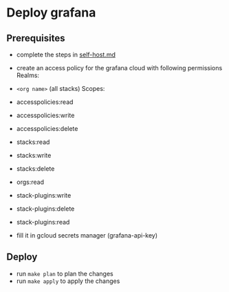 # Deploy grafana 

## Prerequisites

- complete the steps in [self-host.md](../../self-host.md)
- create an access policy for the grafana cloud with following permissions
Realms:
 - `<org name>` (all stacks)
Scopes:
 - accesspolicies:read
 - accesspolicies:write
 - accesspolicies:delete
 - stacks:read
 - stacks:write
 - stacks:delete
 - orgs:read
 - stack-plugins:write
 - stack-plugins:delete
 - stack-plugins:read

- fill it in gcloud secrets manager (grafana-api-key)


## Deploy

- run `make plan` to plan the changes
- run `make apply` to apply the changes 
